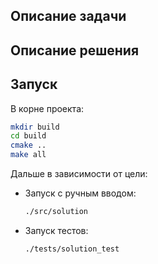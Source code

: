 ## Описание задачи


## Описание решения


## Запуск
В корне проекта:

```bash
mkdir build
cd build
cmake ..
make all
```

Дальше в зависимости от цели:

- Запуск с ручным вводом:
    ```bash
    ./src/solution
    ```

- Запуск тестов:
    ```bash
    ./tests/solution_test
    ```


